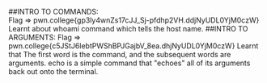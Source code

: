 ##INTRO TO COMMANDS: <br>
   Flag => pwn.college{gp3ly4wnZs17cJJ_Sj-pfdhp2VH.ddjNyUDL0YjM0czW}
   Learnt about whoami command which tells the host name.
##INTRO TO ARGUMENTS:
   Flag => pwn.college{c5JStJ6lebtPWShBPJGajbV_8ea.dhjNyUDL0YjM0czW}
   Learnt that The first word is the command, and the subsequent words are arguments. echo is a simple command that "echoes" all of its arguments back out onto the terminal.
   
